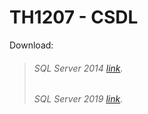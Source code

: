 # TH1207 - CSDL #
Download:
> ###### SQL Server 2014 [link](https://www.microsoft.com/en-us/download/details.aspx?id=42299).
> ###### SQL Server 2019 [link](https://go.microsoft.com/fwlink/?linkid=866658).